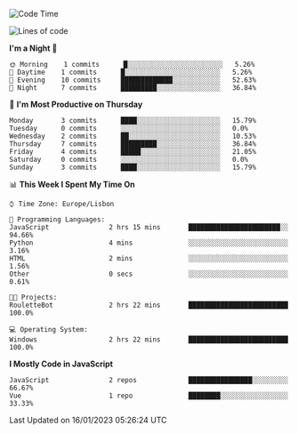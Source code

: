 <!--START_SECTION:waka-->
![Code Time](http://img.shields.io/badge/Code%20Time-30%20hrs%2015%20mins-blue)

![Lines of code](https://img.shields.io/badge/From%20Hello%20World%20I%27ve%20Written-63%20Thousand%20lines%20of%20code-blue)

**I'm a Night 🦉** 

```text
🌞 Morning    1 commits      █░░░░░░░░░░░░░░░░░░░░░░░░   5.26% 
🌆 Daytime    1 commits      █░░░░░░░░░░░░░░░░░░░░░░░░   5.26% 
🌃 Evening    10 commits     █████████████░░░░░░░░░░░░   52.63% 
🌙 Night      7 commits      █████████░░░░░░░░░░░░░░░░   36.84%

```
📅 **I'm Most Productive on Thursday** 

```text
Monday       3 commits      ████░░░░░░░░░░░░░░░░░░░░░   15.79% 
Tuesday      0 commits      ░░░░░░░░░░░░░░░░░░░░░░░░░   0.0% 
Wednesday    2 commits      ██░░░░░░░░░░░░░░░░░░░░░░░   10.53% 
Thursday     7 commits      █████████░░░░░░░░░░░░░░░░   36.84% 
Friday       4 commits      █████░░░░░░░░░░░░░░░░░░░░   21.05% 
Saturday     0 commits      ░░░░░░░░░░░░░░░░░░░░░░░░░   0.0% 
Sunday       3 commits      ████░░░░░░░░░░░░░░░░░░░░░   15.79%

```


📊 **This Week I Spent My Time On** 

```text
⌚︎ Time Zone: Europe/Lisbon

💬 Programming Languages: 
JavaScript               2 hrs 15 mins       ███████████████████████░░   94.66% 
Python                   4 mins              ░░░░░░░░░░░░░░░░░░░░░░░░░   3.16% 
HTML                     2 mins              ░░░░░░░░░░░░░░░░░░░░░░░░░   1.56% 
Other                    0 secs              ░░░░░░░░░░░░░░░░░░░░░░░░░   0.61%

🐱‍💻 Projects: 
RouletteBot              2 hrs 22 mins       █████████████████████████   100.0%

💻 Operating System: 
Windows                  2 hrs 22 mins       █████████████████████████   100.0%

```

**I Mostly Code in JavaScript** 

```text
JavaScript               2 repos             ████████████████░░░░░░░░░   66.67% 
Vue                      1 repo              ████████░░░░░░░░░░░░░░░░░   33.33%

```



 Last Updated on 16/01/2023 05:26:24 UTC
<!--END_SECTION:waka-->
